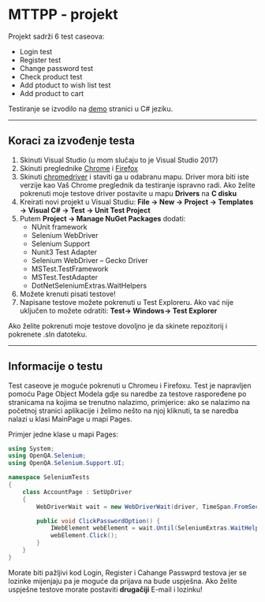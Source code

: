 # MTTPP - projekt

Projekt sadrži 6 test caseova:
* Login test
* Register test
* Change password test
* Check product test
* Add ptoduct to wish list test
* Add product to cart

Testiranje se izvodilo na [demo](https://demo.opencart.com/) stranici u C# jeziku.
___

## Koraci za izvođenje testa

1. Skinuti Visual Studio (u mom slučaju to je Visual Studio 2017)
2. Skinuti preglednike [Chrome](https://www.google.com/chrome/?brand=BNSD&gclid=CjwKCAiAl-6PBhBCEiwAc2GOVOSiJs6dJGbigW5BcB1m_fl6wMU9rH_xbtAlN-loKmx3Cigaey4UfhoCbD4QAvD_BwE&gclsrc=aw.ds) i [Firefox](https://www.mozilla.org/hr/firefox/new/)
3. Skinuti [chromedriver](https://chromedriver.chromium.org/downloads) i staviti ga u odabranu mapu. Driver mora biti iste verzije kao Vaš Chrome preglednik da testiranje ispravno radi. Ako želite pokrenuti moje testove driver postavite u mapu **Drivers** na **C disku**
4. Kreirati novi projekt u Visual Studiu: 
**File -> New -> Project -> Templates -> Visual C# -> Test -> Unit Test Project**
5. Putem **Project -> Manage NuGet Packages** dodati:
    * NUnit framework
    * Selenium WebDriver
    * Selenium Support
    * Nunit3 Test Adapter
    * Selenium WebDriver – Gecko Driver
    * MSTest.TestFramework
    * MSTest.TestAdapter
    * DotNetSeleniumExtras.WaitHelpers
6. Možete krenuti pisati testove!
7. Napisane testove možete pokrenuti u Test Exploreru. Ako vać nije uključen to možete odratiti: **Test-> Windows-> Test Explorer**

Ako želite pokrenuti moje testove dovoljno je da skinete repozitorij i pokrenete .sln datoteku.
___

## Informacije o testu

Test caseove je moguće pokrenuti u Chromeu i Firefoxu. Test je napravljen pomoću Page Object Modela gdje su naredbe za testove raspoređene po stranicama na kojima se trenutno nalazimo, primjerice: ako se nalazimo na početnoj stranici aplikacije i želimo nešto na njoj kliknuti, ta se naredba nalazi u klasi MainPage u mapi Pages.
<br>

Primjer jedne klase u mapi Pages:
<br>
```C#
using System;
using OpenQA.Selenium;
using OpenQA.Selenium.Support.UI;

namespace SeleniumTests
{
    class AccountPage : SetUpDriver
    {
        WebDriverWait wait = new WebDriverWait(driver, TimeSpan.FromSeconds(5));

        public void ClickPasswordOption() {
            IWebElement webElement = wait.Until(SeleniumExtras.WaitHelpers.ExpectedConditions.ElementExists(By.LinkText("Password")));
            webElement.Click();
        }
    }
}
```
Morate biti pažljivi kod Login, Register i Cahange Passwprd testova jer se lozinke mijenjaju pa je moguće da prijava na bude uspješna. Ako želite uspješne testove morate postaviti **drugačiji** E-mail i lozinku!
